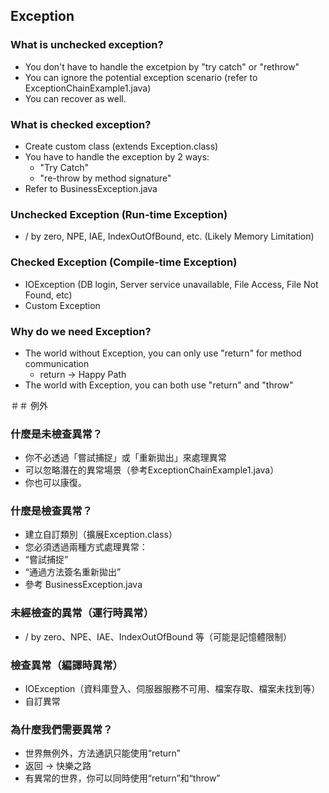 ## Exception

### What is unchecked exception?
- You don't have to handle the excetpion by "try catch" or "rethrow"
- You can ignore the potential exception scenario (refer to ExceptionChainExample1.java)
- You can recover as well.

### What is checked exception?
- Create custom class (extends Exception.class)
- You have to handle the exception by 2 ways:
  - "Try Catch"
  - "re-throw by method signature"
- Refer to BusinessException.java

### Unchecked Exception (Run-time Exception)
- / by zero, NPE, IAE, IndexOutOfBound, etc. (Likely Memory Limitation)

### Checked Exception (Compile-time Exception)
- IOException (DB login, Server service unavailable, File Access, File Not Found, etc)
- Custom Exception

### Why do we need Exception?
- The world without Exception, you can only use "return" for method communication
  - return -> Happy Path
- The world with Exception, you can both use "return" and "throw"


＃＃ 例外

### 什麼是未檢查異常？
- 你不必透過「嘗試捕捉」或「重新拋出」來處理異常
- 可以忽略潛在的異常場景（參考ExceptionChainExample1.java）
- 你也可以康復。

### 什麼是檢查異常？
- 建立自訂類別（擴展Exception.class）
- 您必須透過兩種方式處理異常：
 - “嘗試捕捉”
 - “通過方法簽名重新拋出”
- 參考 BusinessException.java

### 未經檢查的異常（運行時異常）
- / by zero、NPE、IAE、IndexOutOfBound 等（可能是記憶體限制）

### 檢查異常（編譯時異常）
- IOException（資料庫登入、伺服器服務不可用、檔案存取、檔案未找到等）
- 自訂異常

### 為什麼我們需要異常？
- 世界無例外，方法通訊只能使用“return”
 - 返回 -> 快樂之路
- 有異常的世界，你可以同時使用“return”和“throw”